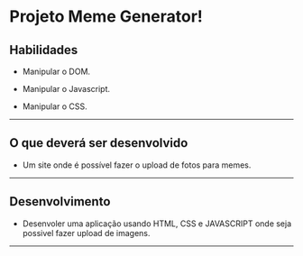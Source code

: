 # Projeto Meme Generator!

## Habilidades

- Manipular o DOM.

- Manipular o Javascript.

- Manipular o CSS.

---

## O que deverá ser desenvolvido

- Um site onde é possível fazer o upload de fotos para memes.

---

## Desenvolvimento

- Desenvoler uma aplicação usando HTML, CSS e JAVASCRIPT onde seja possivel fazer upload de imagens.

---

